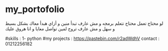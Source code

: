# my_portofolio
لو محتاج تعمل محتاج تتعلم برمجه و مش عارف تبدأ منين و أزاي هبدأ معاك بشكل بسيط و سهل و مش عارف تروح لمين تواصل معايا و انا هروق عليك

#skills :
1- python
#my projects :
https://pastebin.com/r2adWdhV
contact :
01212256182
